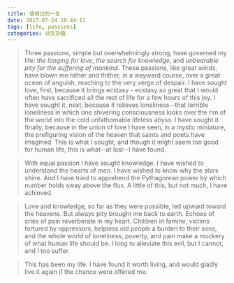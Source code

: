 ```yaml
---
title: 值得过的一生
date: 2017-07-24 10:44:11
tags: [life, passions]
categories: 诗文杂趣
---
```


>Three passions, simple but overwhelmingly strong, have governed my life: _*the longing for love*_, _*the search for knowledge*_, and _*unbearable pity for the suffering of mankind*_. These passions, like great winds, have blown me hither and thither, in a wayward course, over a great ocean of anguish, reaching to the very verge of despair.
 I have sought love, first, because it brings ecstasy - ecstasy so great that I would often have sacrificed all the rest of life for a few hours of this joy. I have sought it, next, because it relieves loneliness--that terrible loneliness in which one shivering consciousness looks over the rim of the world into the cold unfathomable lifeless abyss. I have sought it finally, because in the union of love I have seen, in a mystic miniature, the prefiguring vision of the heaven that saints and poets have imagined. This is what I sought, and though it might seem too good for human life, this is what--at last--I have found.

>With equal passion I have sought knowledge. I have wished to understand the hearts of men. I have wished to know why the stars shine. And I have tried to apprehend the Pythagorean power by which number holds sway above the flux. A little of this, but not much, I have achieved.

 >Love and knowledge, so far as they were possible, led upward toward the heavens. But always pity brought me back to earth. Echoes of cries of pain reverberate in my heart. Children in famine, victims tortured by oppressors, helpless old people a burden to their sons, and the whole world of loneliness, poverty, and pain make a mockery of what human life should be. I long to alleviate this evil, but I cannot, and I too suffer.

 >This has been my life. I have found it worth living, and would gladly live it again if the chance were offered me.